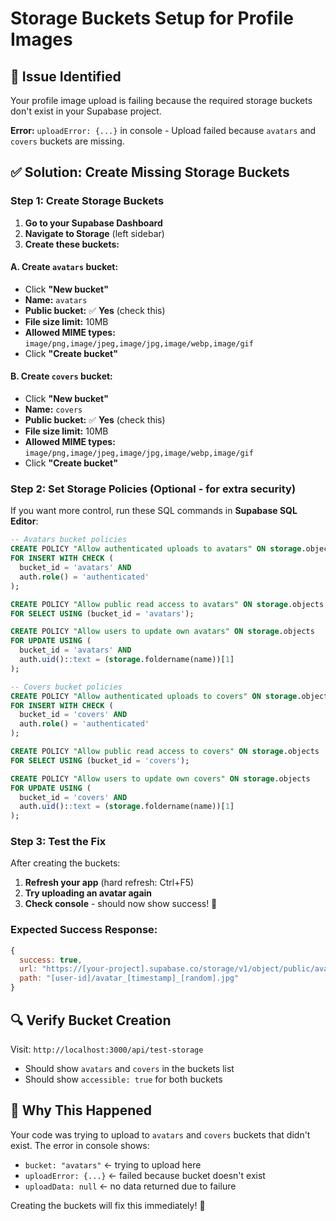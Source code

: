 # Storage Buckets Setup for Profile Images

## 🚨 **Issue Identified**
Your profile image upload is failing because the required storage buckets don't exist in your Supabase project.

**Error:** `uploadError: {...}` in console - Upload failed because `avatars` and `covers` buckets are missing.

## ✅ **Solution: Create Missing Storage Buckets**

### **Step 1: Create Storage Buckets**

1. **Go to your Supabase Dashboard**
2. **Navigate to Storage** (left sidebar)
3. **Create these buckets:**

#### **A. Create `avatars` bucket:**
- Click **"New bucket"**
- **Name:** `avatars`
- **Public bucket:** ✅ **Yes** (check this)
- **File size limit:** 10MB
- **Allowed MIME types:** `image/png,image/jpeg,image/jpg,image/webp,image/gif`
- Click **"Create bucket"**

#### **B. Create `covers` bucket:**
- Click **"New bucket"** 
- **Name:** `covers`
- **Public bucket:** ✅ **Yes** (check this)
- **File size limit:** 10MB  
- **Allowed MIME types:** `image/png,image/jpeg,image/jpg,image/webp,image/gif`
- Click **"Create bucket"**

### **Step 2: Set Storage Policies (Optional - for extra security)**

If you want more control, run these SQL commands in **Supabase SQL Editor**:

```sql
-- Avatars bucket policies
CREATE POLICY "Allow authenticated uploads to avatars" ON storage.objects
FOR INSERT WITH CHECK (
  bucket_id = 'avatars' AND 
  auth.role() = 'authenticated'
);

CREATE POLICY "Allow public read access to avatars" ON storage.objects
FOR SELECT USING (bucket_id = 'avatars');

CREATE POLICY "Allow users to update own avatars" ON storage.objects
FOR UPDATE USING (
  bucket_id = 'avatars' AND 
  auth.uid()::text = (storage.foldername(name))[1]
);

-- Covers bucket policies
CREATE POLICY "Allow authenticated uploads to covers" ON storage.objects
FOR INSERT WITH CHECK (
  bucket_id = 'covers' AND 
  auth.role() = 'authenticated'  
);

CREATE POLICY "Allow public read access to covers" ON storage.objects
FOR SELECT USING (bucket_id = 'covers');

CREATE POLICY "Allow users to update own covers" ON storage.objects
FOR UPDATE USING (
  bucket_id = 'covers' AND 
  auth.uid()::text = (storage.foldername(name))[1]
);
```

### **Step 3: Test the Fix**

After creating the buckets:

1. **Refresh your app** (hard refresh: Ctrl+F5)
2. **Try uploading an avatar again**
3. **Check console** - should now show success! 🎉

### **Expected Success Response:**
```javascript
{
  success: true,
  url: "https://[your-project].supabase.co/storage/v1/object/public/avatars/...",
  path: "[user-id]/avatar_[timestamp]_[random].jpg"
}
```

## 🔍 **Verify Bucket Creation**

Visit: `http://localhost:3000/api/test-storage`
- Should show `avatars` and `covers` in the buckets list
- Should show `accessible: true` for both buckets

## 📝 **Why This Happened**

Your code was trying to upload to `avatars` and `covers` buckets that didn't exist. The error in console shows:
- `bucket: "avatars"` ← trying to upload here
- `uploadError: {...}` ← failed because bucket doesn't exist
- `uploadData: null` ← no data returned due to failure

Creating the buckets will fix this immediately! 🚀
